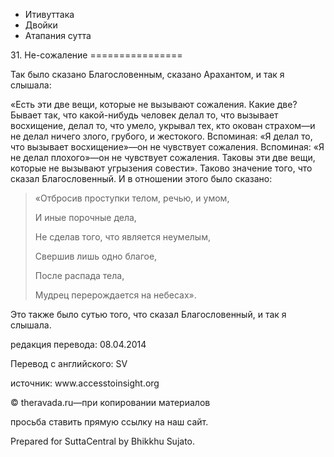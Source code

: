 









* Итивуттака
* Двойки
* Атапания сутта


31\. Не\-сожаление
\=\=\=\=\=\=\=\=\=\=\=\=\=\=\=\=



Так было сказано Благословенным, сказано Арахантом, и так я слышала:


«Есть эти две вещи, которые не вызывают сожаления\. Какие две? Бывает так, что какой\-нибудь человек делал то, что вызывает восхищение, делал то, что умело, укрывал тех, кто окован страхом—и не делал ничего злого, грубого, и жестокого\. Вспоминая: «Я делал то, что вызывает восхищение»—он не чувствует сожаления\. Вспоминая: «Я не делал плохого»—он не чувствует сожаления\. Таковы эти две вещи, которые не вызывают угрызения совести»\. Таково значение того, что сказал Благословенный\. И в отношении этого было сказано:



> «Отбросив проступки телом, речью, и умом,  
> 
> И иные порочные дела,  
> 
> Не сделав того, что является неумелым,  
> 
> Свершив лишь одно благое,  
> 
> После распада тела,  
> 
> Мудрец перерождается на небесах»\.


Это также было сутью того, что сказал Благословенный, и так я слышала\.



редакция перевода: 08\.04\.2014


Перевод с английского: SV


источник: www\.accesstoinsight\.org


© theravada\.ru—при копировании материалов


просьба ставить прямую ссылку на наш сайт\.


Prepared for SuttaCentral by Bhikkhu Sujato\.






